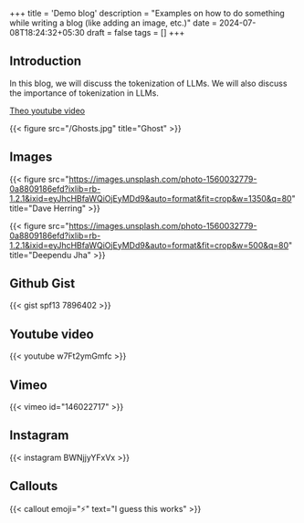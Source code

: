 +++
title = 'Demo blog'
description = "Examples on how to do something while writing a blog (like adding an image, etc.)"
date = 2024-07-08T18:24:32+05:30
draft = false
tags = []
+++

## Introduction

In this blog, we will discuss the tokenization of LLMs. We will also discuss the importance of tokenization in LLMs.

[Theo youtube video](https://youtu.be/Cnu7LNXN7fQ?si=FiZdcYSS0NcG57BU)

{{< figure src="/Ghosts.jpg" title="Ghost" >}}

## Images

{{< figure src="https://images.unsplash.com/photo-1560032779-0a8809186efd?ixlib=rb-1.2.1&ixid=eyJhcHBfaWQiOjEyMDd9&auto=format&fit=crop&w=1350&q=80" title="Dave Herring" >}}

{{< figure src="https://images.unsplash.com/photo-1560032779-0a8809186efd?ixlib=rb-1.2.1&ixid=eyJhcHBfaWQiOjEyMDd9&auto=format&fit=crop&w=500&q=80" title="Deependu Jha" >}}

## Github Gist

{{< gist spf13 7896402 >}}

## Youtube video

{{< youtube w7Ft2ymGmfc >}}

<!-- ## Tweet

{{< tweet 877500564405444608 >}} -->

## Vimeo

{{< vimeo id="146022717" >}}

## Instagram

{{< instagram BWNjjyYFxVx >}}

## Callouts

{{< callout emoji="⚡️" text="I guess this works" >}}

